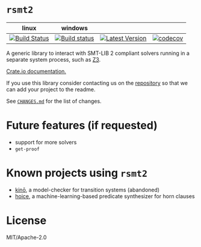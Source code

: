 # `rsmt2`

| linux | windows |     |     |
|:-----:|:-------:|:---:|:---:|
| [![Build Status](https://travis-ci.org/kino-mc/rsmt2.svg?branch=master)](https://travis-ci.org/kino-mc/rsmt2) | [![Build status](https://ci.appveyor.com/api/projects/status/db247pe2jp9uo9cs?svg=true)](https://ci.appveyor.com/project/AdrienChampion/rsmt2) | [![Latest Version](https://img.shields.io/crates/v/rsmt2.svg)](https://crates.io/crates/rsmt2) | [![codecov](https://codecov.io/gh/kino-mc/rsmt2/branch/master/graph/badge.svg)](https://codecov.io/gh/kino-mc/rsmt2) |

A generic library to interact with SMT-LIB 2 compliant solvers running in a separate system process,
such as [Z3][z3].

[Crate.io documentation.][doc]


If you use this library consider contacting us on the [repository](https://github.com/kino-mc/rsmt2) so that we can add your project to the readme.

See [`CHANGES.md`](https://github.com/kino-mc/rsmt2/blob/master/README.md) for
the list of changes.


# Future features (if requested)

- support for more solvers
- `get-proof`


# Known projects using `rsmt2`

- [kinō][kino], a model-checker for transition systems (abandoned)
- [hoice][hoice], a machine-learning-based predicate synthesizer for horn clauses

# License

MIT/Apache-2.0

[doc]: https://docs.rs/rsmt2 (Documentation)
[kino]: https://github.com/kino-mc/kino (kino on github)
[hoice]: https://github.com/hopv/hoice (hoice on github)
[z3]: https://github.com/Z3Prover/z3 (z3 on github)
[cvc4]: https://github.com/CVC4/CVC4 (cvc4 on github)